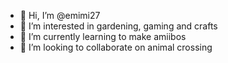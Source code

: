 - 👋 Hi, I’m @emimi27
- 👀 I’m interested in gardening, gaming and crafts
- 🌱 I’m currently learning to make amiibos
- 💞️ I’m looking to collaborate on animal crossing


<!---
emimi27/emimi27 is a ✨ special ✨ repository because its `README.md` (this file) appears on your GitHub profile.
You can click the Preview link to take a look at your changes.
--->
